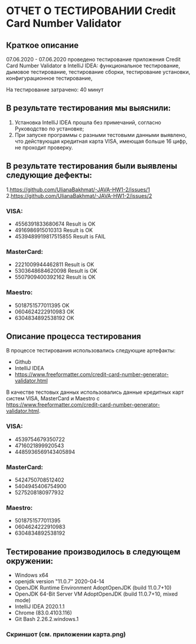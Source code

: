 # ОТЧЕТ О ТЕСТИРОВАНИИ Credit Card Number Validator

## Краткое описание

07.06.2020 - 07.06.2020  проведено тестирование приложения Credit Card Number Validator в IntelliJ IDEA: функциональное тестирование, дымовое тестирование, тестирование сборки, тестирование установки, конфигурационное тестирование,

На тестирование затрачено: 40 минут

## В результате тестирования мы выяснили:
1. Установка IntelliJ IDEA прошла без примечаний, согласно Руководство по установке; 
2. При запуске программы с разными тестовыми данными выявлено, что действующая кредитная карта VISA, имеющая больше 16 цифр, не проходит проверку.

## В результате тестирования были выявлены следующие дефекты:
1.https://github.com/UlianaBakhmat/-JAVA-HW1-2/issues/1
2.https://github.com/UlianaBakhmat/-JAVA-HW1-2/issues/2

### VISA:

 * 4556391833680674 Result is OK
 * 4916986915010313 Result is OK
 * 4539489919817515855 Result is FAIL

### MasterCard:

* 2221009944462811 Result is OK
* 5303648684620098 Result is OK
* 5507909400392162 Result is OK

### Maestro:

* 5018751577011395 OK
* 0604624222910983 OK
* 6304834892538192 OK

## Описание процесса тестирования

В процессе тестирования использовались следующие артефакты:

* Github
* IntelliJ IDEA
* https://www.freeformatter.com/credit-card-number-generator-validator.html

В качестве тестовых данных использовались данные кредитных карт систем VISA, MasterCard и Maestro с https://www.freeformatter.com/credit-card-number-generator-validator.html.

### VISA:

* 4539754679350722 
* 4716021899920543 
* 4485936569143405894 

### MasterCard:

* 5424750708512402 
* 5404945406754900 
* 5275208180977932 

### Maestro:

* 5018751577011395 
* 0604624222910983 
* 6304834892538192 


## Тестирование производилось в следующем окружении:

* Windows x64
* openjdk version "11.0.7" 2020-04-14
* OpenJDK Runtime Environment AdoptOpenJDK (build 11.0.7+10)
* OpenJDK 64-Bit Server VM AdoptOpenJDK (build 11.0.7+10, mixed mode)
* IntelliJ IDEA 2020.1.1
* Chrome (83.0.4103.116)
* Git Bash 2.26.2.windows.1

### Скриншот (см. приложении карта.png)
